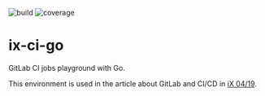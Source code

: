 ![build](https://3012-gitlab-9b3df-web.nws.netways.de/root/ix-ci-go/badges/master/build.svg)
![coverage](https://3012-gitlab-9b3df-web.nws.netways.de/root/ix-ci-go/badges/master/coverage.svg)

# ix-ci-go

GitLab CI jobs playground with Go.

This environment is used in the article about
GitLab and CI/CD in [iX 04/19](https://shop.heise.de/katalog/ix-04-2019).

